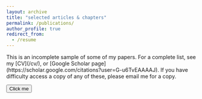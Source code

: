 ```yaml
---
layout: archive
title: "selected articles & chapters"
permalink: /publications/
author_profile: true
redirect_from:
  - /resume
---
```

<p>This is an incomplete sample of some of my papers. For a complete list, see my [CV](/cv/), or [Google Scholar page](https://scholar.google.com/citations?user=G-u6TvEAAAAJ). If you have difficulty access a copy of any of these, please email me for a copy.</p>

<button name="button" onclick="http://www.google.com">Click me</button>

